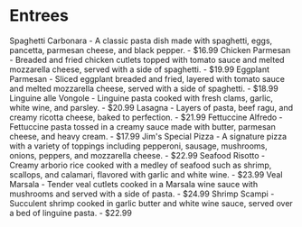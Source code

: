 # Entrees

Spaghetti Carbonara - A classic pasta dish made with spaghetti, eggs, pancetta, parmesan cheese, and black pepper. - $16.99
Chicken Parmesan - Breaded and fried chicken cutlets topped with tomato sauce and melted mozzarella cheese, served with a side of spaghetti. - $19.99
Eggplant Parmesan - Sliced eggplant breaded and fried, layered with tomato sauce and melted mozzarella cheese, served with a side of spaghetti. - $18.99
Linguine alle Vongole - Linguine pasta cooked with fresh clams, garlic, white wine, and parsley. - $20.99
Lasagna - Layers of pasta, beef ragu, and creamy ricotta cheese, baked to perfection. - $21.99
Fettuccine Alfredo - Fettuccine pasta tossed in a creamy sauce made with butter, parmesan cheese, and heavy cream. - $17.99
Jim's Special Pizza - A signature pizza with a variety of toppings including pepperoni, sausage, mushrooms, onions, peppers, and mozzarella cheese. - $22.99
Seafood Risotto - Creamy arborio rice cooked with a medley of seafood such as shrimp, scallops, and calamari, flavored with garlic and white wine. - $23.99
Veal Marsala - Tender veal cutlets cooked in a Marsala wine sauce with mushrooms and served with a side of pasta. - $24.99
Shrimp Scampi - Succulent shrimp cooked in garlic butter and white wine sauce, served over a bed of linguine pasta. - $22.99